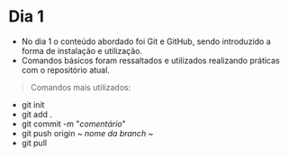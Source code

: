 # Dia 1
- No dia 1 o conteúdo abordado foi Git e GitHub, sendo introduzido a forma de instalação e utilização.
- Comandos básicos foram ressaltados e utilizados realizando práticas com o repositório atual.
> Comandos mais utilizados:
- git init
- git add . 
- git commit -m "*comentário*"
- git push origin ~ *nome da branch* ~
- git pull